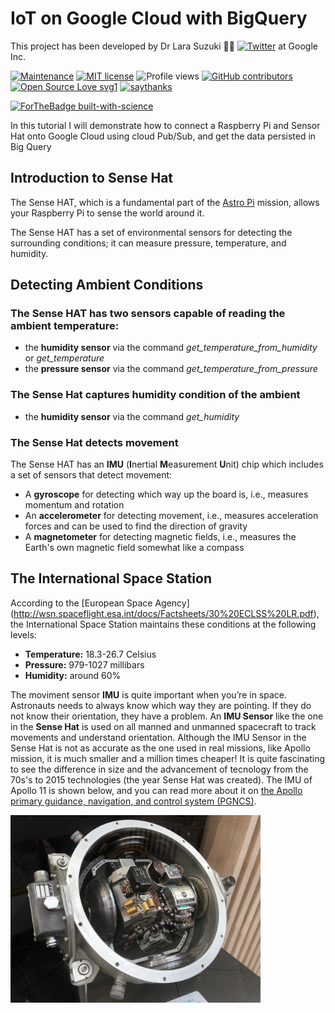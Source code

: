 # IoT on Google Cloud with BigQuery
This project has been developed by Dr Lara Suzuki :woman_technologist: [![Twitter](https://img.shields.io/twitter/url/https/twitter.com/larasuzuki.svg?style=social&label=Follow%20%40larasuzuki)](https://twitter.com/larasuzuki) at Google Inc.

[![Maintenance](https://img.shields.io/badge/Maintained%3F-yes-green.svg)](https://GitHub.com/lasuzuki/StrapDown.js/graphs/commit-activity)
[![MIT license](https://img.shields.io/badge/License-MIT-blue.svg)](https://lbesson.mit-license.org/)
![Profile views](https://gpvc.arturio.dev/lasuzuki)
[![GitHub contributors](https://img.shields.io/github/contributors/Naereen/StrapDown.js.svg)](https://GitHub.com/lasuzuki/StrapDown.js/graphs/contributors/)
[![Open Source Love svg1](https://badges.frapsoft.com/os/v1/open-source.svg?v=103)](https://github.com/ellerbrock/open-source-badges/)
[![saythanks](https://img.shields.io/badge/say-thanks-ff69b4.svg)](https://saythanks.io/to/lasuzuki)

[![ForTheBadge built-with-science](http://ForTheBadge.com/images/badges/built-with-science.svg)](https://GitHub.com/lasuzuki/)

In this tutorial I will demonstrate how to connect a Raspberry Pi and Sensor Hat onto Google Cloud using cloud Pub/Sub, and get the data persisted in Big Query

## Introduction to Sense Hat
The Sense HAT, which is a fundamental part of the [Astro Pi](https://astro-pi.org/) mission, allows your Raspberry Pi to sense the world around it.

The Sense HAT has a set of environmental sensors for detecting the surrounding conditions; it can measure pressure, temperature, and humidity. 

## Detecting Ambient Conditions

### The Sense HAT has two sensors capable of reading the ambient temperature: 
- the **humidity sensor** via the command *get_temperature_from_humidity* or *get_temperature*
- the **pressure sensor** via the command *get_temperature_from_pressure*

### The Sense Hat captures humidity condition of the ambient
- the **humidity sensor** via the command *get_humidity*

### The Sense Hat detects movement

The Sense HAT has an **IMU** (**I**nertial **M**easurement **U**nit) chip which includes a set of sensors that detect movement:
- A **gyroscope** for detecting which way up the board is, i.e., measures momentum and rotation
- An **accelerometer** for detecting movement, i.e., measures acceleration forces and can be used to find the direction of gravity
- A **magnetometer** for detecting magnetic fields, i.e., measures the Earth's own magnetic field somewhat like a compass

## The International Space Station
According to the [European Space Agency] (http://wsn.spaceflight.esa.int/docs/Factsheets/30%20ECLSS%20LR.pdf), the International Space Station maintains these conditions at the following levels:

- **Temperature:** 18.3-26.7 Celsius
- **Pressure:** 979-1027 millibars
- **Humidity:** around 60%

The moviment sensor **IMU** is quite important when you’re in space. Astronauts needs to always know which way they are pointing. If they do not know their orientation, they have a problem. An **IMU Sensor** like the one in the **Sense Hat** is used on all manned and unmanned spacecraft to track movements and understand orientation. Although the IMU Sensor in the Sense Hat is not as accurate as the one used in real missions, like Apollo mission, it is much smaller and a million times cheaper! It is quite fascinating to see the difference in size and the advancement of tecnology from the 70s's to 2015 technologies (the year Sense Hat was created). The IMU of Apollo 11 is shown below, and you can read more about it on [the Apollo primary guidance, navigation, and control system (PGNCS)](https://en.wikipedia.org/wiki/Apollo_PGNCS).

<img src="https://github.com/lasuzuki/gcp-iot-bigquery/blob/main/blob/appolo%2011.jpg" width=400 align=center>




